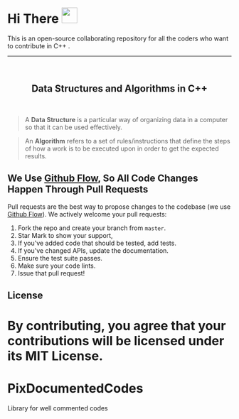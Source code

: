 
# **Hi** There <img src="https://raw.githubusercontent.com/iampavangandhi/iampavangandhi/master/gifs/Hi.gif" width="35px">


<p>
This is an open-source collaborating repository for all the coders who want to contribute in C++ .</p>

---

<br>
<h2 align="center" ><strong>Data Structures and Algorithms in C++</strong></h2><br>

> A **Data Structure** is a particular way of organizing data in a computer so that it can be used effectively.
> <br>

> An **Algorithm** refers to a set of rules/instructions that define the steps of how a work is to be executed upon in order to get the expected results.

## We Use [Github Flow](https://guides.github.com/introduction/flow/index.html), So All Code Changes Happen Through Pull Requests
Pull requests are the best way to propose changes to the codebase (we use [Github Flow](https://guides.github.com/introduction/flow/index.html)). We actively welcome your pull requests:

1. Fork the repo and create your branch from `master`.
2. Star Mark to show your support,
3. If you've added code that should be tested, add tests.
4. If you've changed APIs, update the documentation.
5. Ensure the test suite passes.
6. Make sure your code lints.
7. Issue that pull request!

## License
By contributing, you agree that your contributions will be licensed under its MIT License.
=======
# PixDocumentedCodes
Library for well commented codes

